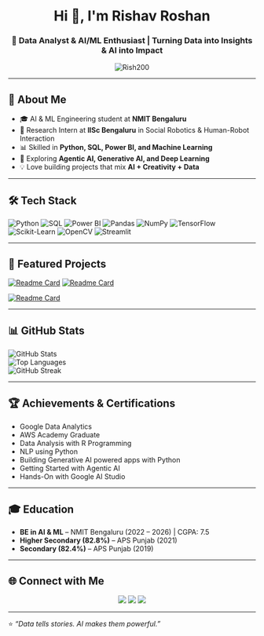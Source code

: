 <!-- Header -->
<h1 align="center">Hi 👋, I'm Rishav Roshan</h1>
<h3 align="center">🚀 Data Analyst & AI/ML Enthusiast | Turning Data into Insights & AI into Impact</h3>

<p align="center">
  <img src="https://komarev.com/ghpvc/?username=Rish200&label=Profile%20Views&color=0e75b6&style=flat" alt="Rish200" />
</p>

---

## 🎯 About Me
- 🎓 AI & ML Engineering student at **NMIT Bengaluru**  
- 🤖 Research Intern at **IISc Bengaluru** in Social Robotics & Human-Robot Interaction  
- 📊 Skilled in **Python, SQL, Power BI, and Machine Learning**  
- 🌱 Exploring **Agentic AI, Generative AI, and Deep Learning**  
- 💡 Love building projects that mix **AI + Creativity + Data**  

---

## 🛠️ Tech Stack
<p align="center">
  
![Python](https://img.shields.io/badge/Python-3776AB?style=for-the-badge&logo=python&logoColor=white)
![SQL](https://img.shields.io/badge/SQL-336791?style=for-the-badge&logo=postgresql&logoColor=white)
![Power BI](https://img.shields.io/badge/Power%20BI-F2C811?style=for-the-badge&logo=powerbi&logoColor=black)
![Pandas](https://img.shields.io/badge/Pandas-150458?style=for-the-badge&logo=pandas&logoColor=white)
![NumPy](https://img.shields.io/badge/Numpy-013243?style=for-the-badge&logo=numpy&logoColor=white)
![TensorFlow](https://img.shields.io/badge/TensorFlow-FF6F00?style=for-the-badge&logo=tensorflow&logoColor=white)
![Scikit-Learn](https://img.shields.io/badge/Scikit--Learn-F7931E?style=for-the-badge&logo=scikitlearn&logoColor=white)
![OpenCV](https://img.shields.io/badge/OpenCV-5C3EE8?style=for-the-badge&logo=opencv&logoColor=white)
![Streamlit](https://img.shields.io/badge/Streamlit-FF4B4B?style=for-the-badge&logo=streamlit&logoColor=white)

</p>

---

## 📌 Featured Projects

[![Readme Card](https://github-readme-stats.vercel.app/api/pin/?username=Rish200&repo=Data-Analysis&theme=tokyonight)](https://github.com/Rish200/Data-Analysis)
[![Readme Card](https://github-readme-stats.vercel.app/api/pin/?username=Rish200&repo=MyMLCVPortfolio&theme=tokyonight)](https://github.com/Rish200/MyMLCVPortfolio)

[![Readme Card](https://github-readme-stats.vercel.app/api/pin/?username=Rish200&repo=Emotion_Based_Poetry_generator&theme=tokyonight)](https://github.com/Rish200/Emotion_Based_Poetry_generator)

---

## 📊 GitHub Stats
<p align="center">
  
![GitHub Stats](https://github-readme-stats.vercel.app/api?username=Rish200&show_icons=true&theme=tokyonight)  
![Top Languages](https://github-readme-stats.vercel.app/api/top-langs/?username=Rish200&layout=compact&theme=tokyonight)  
![GitHub Streak](https://github-readme-streak-stats.herokuapp.com/?user=Rish200&theme=tokyonight)  

</p>

---

## 🏆 Achievements & Certifications
- Google Data Analytics  
- AWS Academy Graduate  
- Data Analysis with R Programming  
- NLP using Python  
- Building Generative AI powered apps with Python  
- Getting Started with Agentic AI  
- Hands-On with Google AI Studio  

---

## 🎓 Education
- **BE in AI & ML** – NMIT Bengaluru (2022 – 2026) | CGPA: 7.5  
- **Higher Secondary (82.8%)** – APS Punjab (2021)  
- **Secondary (82.4%)** – APS Punjab (2019)  

---

## 🌐 Connect with Me
<p align="center">
  <a href="mailto:roshanrishav80@gmail.com"><img src="https://img.shields.io/badge/Gmail-D14836?style=for-the-badge&logo=gmail&logoColor=white"></a>
  <a href="https://www.linkedin.com/in/rishav-roshan-188683217"><img src="https://img.shields.io/badge/LinkedIn-0A66C2?style=for-the-badge&logo=linkedin&logoColor=white"></a>
  <a href="https://github.com/Rish200"><img src="https://img.shields.io/badge/GitHub-100000?style=for-the-badge&logo=github&logoColor=white"></a>
</p>

---

⭐️ *“Data tells stories. AI makes them powerful.”*  
